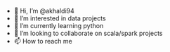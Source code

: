 - 👋 Hi, I’m @akhaldi94
- 👀 I’m interested in data projects 
- 🌱 I’m currently learning python
- 💞️ I’m looking to collaborate on scala/spark projects
- 📫 How to reach me 
<!---
akhaldi94/akhaldi94 is a ✨ special ✨ repository because its `README.md` (this file) appears on your GitHub profile.
You can click the Preview link to take a look at your changes.
--->
